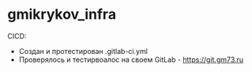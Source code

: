  # gmikrykov_infra

 CICD:
 - Создан и протестирован .gitlab-ci.yml
 - Проверялось и тестирвоалос на своем GitLab - https://git.gm73.ru
